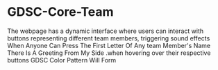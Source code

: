# GDSC-Core-Team
The webpage has a dynamic interface where users can interact with buttons representing different team members, triggering sound effects When Anyone Can Press The First Letter Of Any team Member's Name There Is A Greeting From My Side .when hovering over their respective buttons GDSC Color Pattern Will Form 
